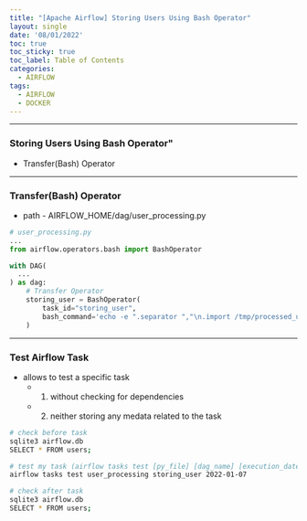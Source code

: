 ```yaml
---
title: "[Apache Airflow] Storing Users Using Bash Operator"
layout: single
date: '08/01/2022'
toc: true
toc_sticky: true
toc_label: Table of Contents
categories:
  - AIRFLOW
tags:
  - AIRFLOW
  - DOCKER
---
```


---
### Storing Users Using Bash Operator"
* Transfer(Bash) Operator

---

### Transfer(Bash) Operator
* path - AIRFLOW_HOME/dag/user_processing.py

```python
# user_processing.py
...
from airflow.operators.bash import BashOperator

with DAG(
  ...
) as dag:
    # Transfer Operator
    storing_user = BashOperator(
        task_id="storing_user",
        bash_command='echo -e ".separator ","\n.import /tmp/processed_user.csv users" | sqlite3 /Users/jisu/Dropbox_Carl/Dropbox/JISU/DE/airflow/airflow.db'
    )
```
---

### Test Airflow Task
* allows to test a specific task
  * 1) without checking for dependencies
  * 2) neither storing any medata related to the task

```bash
# check before task
sqlite3 airflow.db
SELECT * FROM users;

# test my task (airflow tasks test [py_file] [dag_name] [execution_date])
airflow tasks test user_processing storing_user 2022-01-07

# check after task
sqlite3 airflow.db
SELECT * FROM users;
```


